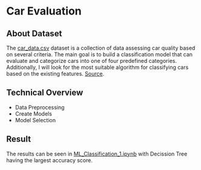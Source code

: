 # Car Evaluation

## About Dataset
The [car_data.csv](https://github.com/mhaffizhhh/Machine_Learning/blob/main/Classification/Car%20Evaluation/car_data.csv) dataset is a collection of data assessing car quality based on several criteria. The main goal is to build a classification model that can evaluate and categorize cars into one of four predefined categories. Additionally, I will look for the most suitable algorithm for classifying cars based on the existing features. [Source](https://archive.ics.uci.edu/dataset/19/car+evaluation).

## Technical Overview
* Data Preprocessing
* Create Models
* Model Selection

## Result
The results can be seen in [ML_Classification_1.ipynb](https://github.com/mhaffizhhh/Machine_Learning/blob/main/Classification/Car%20Evaluation/ML_Classification_1.ipynb) with Decission Tree having the largest accuracy score.

